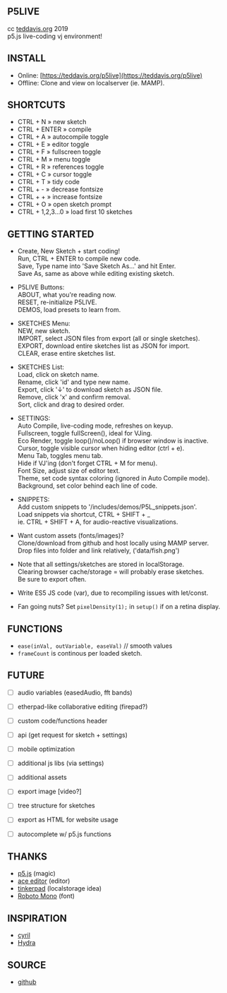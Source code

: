 P5LIVE
-------------------------------
cc [teddavis.org](http://teddavis.org) 2019  
p5.js live-coding vj environment!

INSTALL
-------------------------------
- Online: [https://teddavis.org/p5live](https://teddavis.org/p5live)
- Offline: Clone and view on localserver (ie. MAMP).


SHORTCUTS
-------------------------------
- CTRL + N » new sketch
- CTRL + ENTER » compile
- CTRL + A » autocompile toggle
- CTRL + E » editor toggle
- CTRL + F » fullscreen toggle
- CTRL + M » menu toggle
- CTRL + R » references toggle
- CTRL + C » cursor toggle
- CTRL + T » tidy code
- CTRL + - » decrease fontsize
- CTRL + + » increase fontsize
- CTRL + O » open sketch prompt
- CTRL + 1,2,3...0 » load first 10 sketches


GETTING STARTED
-------------------------------
- Create, New Sketch + start coding!  
Run, CTRL + ENTER to compile new code.  
Save, Type name into 'Save Sketch As...' and hit Enter.  
Save As, same as above while editing existing sketch.
  
- P5LIVE Buttons:  
	ABOUT, what you're reading now.  
	RESET, re-initialize P5LIVE.  
	DEMOS, load presets to learn from.
  
- SKETCHES Menu:  
  NEW, new sketch.  
  IMPORT, select JSON files from export (all or single sketches).  
  EXPORT, download entire sketches list as JSON for import.  
  CLEAR, erase entire sketches list.
  
- SKETCHES List:  
  Load, click on sketch name.  
  Rename, click 'id' and type new name.  
  Export, click '↓' to download sketch as JSON file.  
  Remove, click 'x' and confirm removal.  
  Sort, click and drag to desired order.  
  
- SETTINGS:  
	Auto Compile, live-coding mode, refreshes on keyup.  
	Fullscreen, toggle fullScreen(), ideal for VJing.  
	Eco Render, toggle loop()/noLoop() if browser window is inactive.  
	Cursor, toggle visible cursor when hiding editor (ctrl + e).  
	Menu Tab, toggles menu tab.  
	Hide if VJ'ing (don't forget CTRL + M for menu).  
	Font Size, adjust size of editor text.  
	Theme, set code syntax coloring (ignored in Auto Compile mode).  
	Background, set color behind each line of code.
	
- SNIPPETS:  
Add custom snippets to '/includes/demos/P5L_snippets.json'.  
Load snippets via shortcut, CTRL + SHIFT + _  
ie. CTRL + SHIFT + A, for audio-reactive visualizations.

- Want custom assets (fonts/images)?   
Clone/download from github and host locally using MAMP server.  
Drop files into folder and link relatively, ('data/fish.png')

  
- Note that all settings/sketches are stored in localStorage.  
  Clearing browser cache/storage = will probably erase sketches.   
  Be sure to export often.
  
- Write ES5 JS code (var), due to recompiling issues with let/const.

- Fan going nuts? Set `pixelDensity(1);` in `setup()` if on a retina display.


FUNCTIONS
-------------------------------
- `ease(inVal, outVariable, easeVal)` // smooth values
- `frameCount` is continous per loaded sketch.


FUTURE
-------------------------------
- [ ] audio variables (easedAudio, fft bands)
- [ ] etherpad-like collaborative editing (firepad?)
- [ ] custom code/functions header
- [ ] api (get request for sketch + settings)
- [ ] mobile optimization
- [ ] additional js libs (via settings)
- [ ] additional assets
- [ ] export image [video?]
- [ ] tree structure for sketches
- [ ] export as HTML for website usage
- [ ] autocomplete w/ p5.js functions
    

THANKS
-------------------------------
- [p5.js](https://p5js.org) (magic)
- [ace editor](https://ace.c9.io) (editor)
- [tinkerpad](https://github.com/tomhodgins/tinkerpad) (localstorage idea)
- [Roboto Mono](https://github.com/google/roboto) (font)


INSPIRATION
-------------------------------
- [cyril](https://github.com/cyrilcode/cyril)
- [Hydra](https://github.com/ojack/hydra)


SOURCE
-------------------------------
- [github](https://github.com/ffd8/p5live)